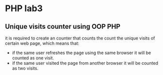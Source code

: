 # PHP lab3
## Unique visits counter using OOP PHP
it is required to create an counter that counts the count the unique visits of certain web page, which means that:
 
* if the same user refreshes the page using the same browser it will be counted as one visit.
* if the same user visited the page from another browser it will be counted as two visits.

